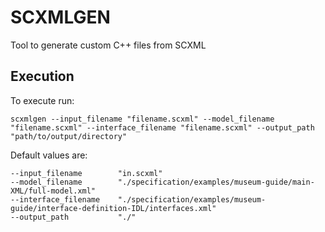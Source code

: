 # SCXMLGEN
Tool to generate custom C++ files from SCXML

## Execution
To execute run:
```
scxmlgen --input_filename "filename.scxml" --model_filename "filename.scxml" --interface_filename "filename.scxml" --output_path "path/to/output/directory"
```
Default values are:
```
--input_filename        "in.scxml"
--model_filename        "./specification/examples/museum-guide/main-XML/full-model.xml"
--interface_filename    "./specification/examples/museum-guide/interface-definition-IDL/interfaces.xml"
--output_path           "./"
```